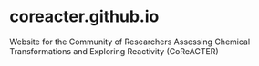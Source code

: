 # coreacter.github.io

Website for the Community of Researchers Assessing Chemical Transformations and Exploring Reactivity (CoReACTER)
